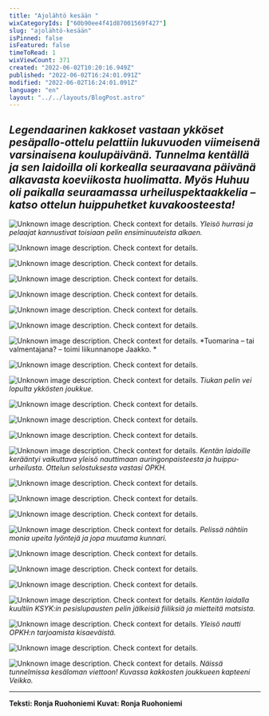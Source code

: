 ```yaml
---
title: "Ajolähtö kesään "
wixCategoryIds: ["60b90ee4f41d87001569f427"]
slug: "ajolähtö-kesään"
isPinned: false
isFeatured: false
timeToRead: 1
wixViewCount: 371
created: "2022-06-02T10:20:16.949Z"
published: "2022-06-02T16:24:01.091Z"
modified: "2022-06-02T16:24:01.091Z"
language: "en"
layout: "../../layouts/BlogPost.astro"
---
```


*Legendaarinen kakkoset vastaan ykköset pesäpallo-ottelu pelattiin lukuvuoden viimeisenä varsinaisena koulupäivänä. Tunnelma kentällä ja sen laidoilla oli korkealla seuraavana päivänä alkavasta koeviikosta huolimatta. Myös Huhuu oli paikalla seuraamassa urheiluspektaakkelia – katso ottelun huippuhetket kuvakoosteesta!*
---

![Unknown image description. Check context for details.](https://static.wixstatic.com/media/abd5f5_43f1117ae0a147cd959eb2aca0e228d9~mv2.jpg) <!-- Original name: pesis2.jpg -->
*Yleisö hurrasi ja pelaajat kannustivat toisiaan pelin ensiminuuteista alkaen.*

![Unknown image description. Check context for details.](https://static.wixstatic.com/media/abd5f5_5fcd55132f6d403fa7c968494ebc850c~mv2.jpg) <!-- Original name: pesis3.jpg -->

![Unknown image description. Check context for details.](https://static.wixstatic.com/media/abd5f5_194b62e1e72f4303bd2d369e37575f4f~mv2.jpg) <!-- Original name: pesis1.jpg -->

![Unknown image description. Check context for details.](https://static.wixstatic.com/media/abd5f5_a04e418b37f343d7933256865f70e033~mv2.jpg) <!-- Original name: pesis15.jpg -->

![Unknown image description. Check context for details.](https://static.wixstatic.com/media/abd5f5_cfa93371b01b47c0a9c68aa7a3a2bdc9~mv2.jpg) <!-- Original name: pesis5.jpg -->

![Unknown image description. Check context for details.](https://static.wixstatic.com/media/abd5f5_4557cc7520b34e328c9e7669ea860aee~mv2.jpg) <!-- Original name: pesis6.jpg -->

![Unknown image description. Check context for details.](https://static.wixstatic.com/media/abd5f5_b6dce36814d248e5aaedec4eee007ae1~mv2.jpg) <!-- Original name: pesis16.jpg -->

![Unknown image description. Check context for details.](https://static.wixstatic.com/media/abd5f5_042b9b0dc7ef4d01a28fee3d6e541ce5~mv2.jpg) <!-- Original name: pesis8.jpg -->
*Tuomarina – tai valmentajana? –  toimi liikunnanope Jaakko.  *

![Unknown image description. Check context for details.](https://static.wixstatic.com/media/abd5f5_c4702191aa3848f6abd868e6d8672a88~mv2.jpg) <!-- Original name: pesis7.jpg -->

![Unknown image description. Check context for details.](https://static.wixstatic.com/media/abd5f5_bf2d10728df04863993015d98888c2e3~mv2.jpg) <!-- Original name: pesis10.jpg -->
*Tiukan pelin vei lopulta ykkösten joukkue.*

![Unknown image description. Check context for details.](https://static.wixstatic.com/media/abd5f5_f69f13ab53f0479ebe95b1a643428719~mv2.jpg) <!-- Original name: pesis9.jpg -->

![Unknown image description. Check context for details.](https://static.wixstatic.com/media/abd5f5_6a3ab29ce5244c05a2001a3cfd0d6c6f~mv2.jpg) <!-- Original name: pesis13.jpg -->

![Unknown image description. Check context for details.](https://static.wixstatic.com/media/abd5f5_37d9cc09b7d14b41bd452ba11e6bb24b~mv2.jpg) <!-- Original name: pesis11.jpg -->

![Unknown image description. Check context for details.](https://static.wixstatic.com/media/abd5f5_9eba5a62835943fdaade9c0adcee92ce~mv2.jpg) <!-- Original name: pesis17.jpg -->
*Kentän laidoille kerääntyi vaikuttava yleisö nauttimaan auringonpaisteesta ja huippu-urheilusta. Ottelun selostuksesta vastasi OPKH.*

![Unknown image description. Check context for details.](https://static.wixstatic.com/media/abd5f5_d21372cd98964887bde7552a06de9c69~mv2.jpg) <!-- Original name: pesis14.jpg -->

![Unknown image description. Check context for details.](https://static.wixstatic.com/media/abd5f5_004b80550da04c6692697736521694cf~mv2.jpg) <!-- Original name: pesis18.jpg -->

![Unknown image description. Check context for details.](https://static.wixstatic.com/media/abd5f5_8264a68c9bf24fe1b46173be02452b49~mv2.jpg) <!-- Original name: pesis19.jpg -->

![Unknown image description. Check context for details.](https://static.wixstatic.com/media/abd5f5_200a33c698004665a3d12578beff3fba~mv2.jpg) <!-- Original name: pesis20.jpg -->
*Pelissä nähtiin monia upeita lyöntejä ja jopa muutama kunnari.*

![Unknown image description. Check context for details.](https://static.wixstatic.com/media/abd5f5_55370d1900274278a257ca723d545cfa~mv2.jpg) <!-- Original name: pesis21.jpg -->

![Unknown image description. Check context for details.](https://static.wixstatic.com/media/abd5f5_dbcefa0b80a7479ca94465ead7c822ce~mv2.jpg) <!-- Original name: pesis23.jpg -->

![Unknown image description. Check context for details.](https://static.wixstatic.com/media/abd5f5_c2ab6e9ef59b499a980660f720c0d61d~mv2.jpg) <!-- Original name: pesis22.jpg -->

![Unknown image description. Check context for details.](https://static.wixstatic.com/media/abd5f5_5a9aa5cfe6684c319b5b7e2001faa109~mv2.jpg) <!-- Original name: pesis25.jpg -->
*Kentän laidalla kuultiin KSYK:in pesislupausten pelin jälkeisiä fiiliksiä ja mietteitä matsista.*

![Unknown image description. Check context for details.](https://static.wixstatic.com/media/abd5f5_074fbb193389480da1bd8333984f2b95~mv2.jpg) <!-- Original name: pesis26.jpg -->
*Yleisö nautti OPKH:n tarjoamista kisaeväistä.*

![Unknown image description. Check context for details.](https://static.wixstatic.com/media/abd5f5_47e13943ed364eac9ffae2d37a416fd1~mv2.jpg) <!-- Original name: pesis27.jpg -->

![Unknown image description. Check context for details.](https://static.wixstatic.com/media/abd5f5_9380267ca4f94ef4a4a6e093ee7facfb~mv2.jpg) <!-- Original name: pesis24.jpg -->
*Näissä tunnelmissa kesäloman viettoon! Kuvassa kakkosten joukkueen kapteeni Veikko.*

---

**Teksti: Ronja Ruohoniemi**
**Kuvat: Ronja Ruohoniemi**


